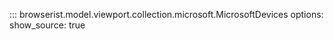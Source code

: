 ::: browserist.model.viewport.collection.microsoft.MicrosoftDevices
    options:
      show_source: true
